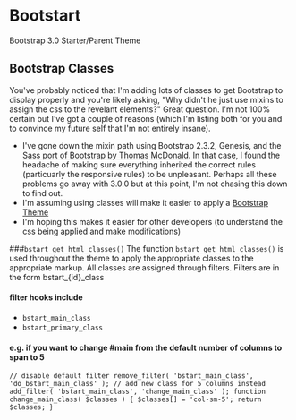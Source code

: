 Bootstart
=========

Bootstrap 3.0 Starter/Parent Theme

Bootstrap Classes
-----------------

You've probably noticed that I'm adding lots of classes to get
Bootstrap to display properly and you're likely asking, "Why didn't he
just use mixins to assign the css to the revelant elements?"
Great question. I'm not 100% certain but I've got a couple of
reasons (which I'm listing both for you and to convince my future self
that I'm not entirely insane).
* I've gone down the mixin path using Bootstrap 2.3.2, Genesis, and the
[Sass port of Bootstrap by Thomas McDonald](https://github.com/thomas-mcdonald/bootstrap-sass).
In that case, I found the headache of making sure everything inherited the correct rules
(particuarly the responsive rules) to be unpleasant. Perhaps all these problems go away with 3.0.0
but at this point, I'm not chasing this down to find out.
* I'm assuming using classes will make it easier to apply a
[Bootstrap Theme](http://getbootstrap.com/examples/theme/)
* I'm hoping this makes it easier for other developers (to understand the css
being applied and make modifications)

###`bstart_get_html_classes()`
The function `bstart_get_html_classes()` is used throughout the theme to
apply the appropriate classes to the appropriate markup. All classes are assigned through filters.
Filters are in the form
bstart_{id}_class

#### filter hooks include
* `bstart_main_class`
* `bstart_primary_class`

#### e.g. if you want to change #main from the default number of columns to span to 5
`
// disable default filter
remove_filter( 'bstart_main_class', 'do_bstart_main_class' );
// add new class for 5 columns instead
add_filter( 'bstart_main_class', 'change_main_class' );
function change_main_class( $classes ) {
    $classes[] = 'col-sm-5';
    return $classes;
}
`



